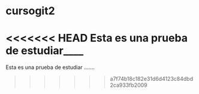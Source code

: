 # cursogit2
<<<<<<< HEAD
Esta es una prueba de estudiar____
=======
Esta es una prueba de estudiar
.......
>>>>>>> a7f74b18c182e31d6d4123c84dbd2ca933fb2009

